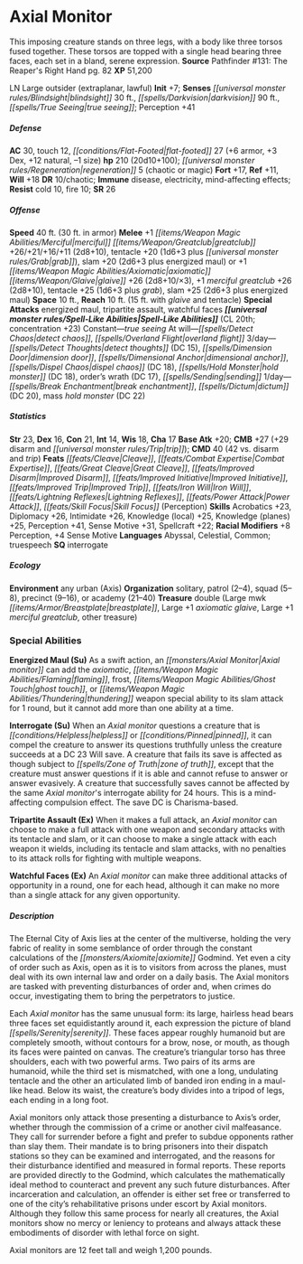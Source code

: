 ﻿---
cssclass: [monsters]
title1: Axial Monitor
desc_short: This imposing creature stands on three legs, with a body like three torsos
  fused together. These torsos are topped with a single head bearing three faces,
  each set in a bland, serene expression.
title2: Axial Monitor
CR: 15
sources:
- name: "Pathfinder #131: The Reaper's Right Hand"
  page: 82
  link: http://paizo.com/products/btpy9x04?Pathfinder-Adventure-Path-The-Reaper-s-Right-Hand
XP: 51200
alignment: LN
size: Large
type: outsider
subtypes:
- extraplanar
- lawful
initiative:
  bonus: 7
senses:
  blindsight: 30
  darkvision: 90
  true seeing: true
AC:
  AC: 30
  touch: 12
  flat_footed: 27
  components:
    armor: 6
    dex: 3
    natural: 12
    size: -1
HP:
  HP: 210
  long: 20d10+100
  regeneration: 5
  regeneration_weakness: chaotic or magic
saves:
  fort: 17
  ref: 11
  will: 18
DR:
- amount: 10
  weakness: chaotic
immunities:
- disease
- electricity
- mind-affecting effects
resistances:
  cold: 10
  fire: 10
SR: 26
speeds:
  base: 40
  base_other: 30 ft. in armor
attacks:
  melee:
  - - text: +1 merciful greatclub +26/+21/+16/+11 (2d8+10)
      entries:
      - - damage: 2d8+10
      attack: +1 merciful greatclub
      bonus:
      - 26
      - 21
      - 16
      - 11
    - text: tentacle +20 (1d6+3 plus grab)
      entries:
      - - damage: 1d6+3
        - effect: grab
      attack: tentacle
      bonus:
      - 20
    - text: slam +20 (2d6+3 plus energized maul)
      entries:
      - - damage: 2d6+3
        - effect: energized maul
      attack: slam
      bonus:
      - 20
  - - text: +1 axiomatic glaive +26 (2d8+10/×3)
      entries:
      - - damage: 2d8+10
          crit_multiplier: 3
      attack: +1 axiomatic glaive
      bonus:
      - 26
    - text: +1 merciful greatclub +26 (2d8+10)
      entries:
      - - damage: 2d8+10
      attack: +1 merciful greatclub
      bonus:
      - 26
    - text: tentacle +25 (1d6+3 plus grab)
      entries:
      - - damage: 1d6+3
        - effect: grab
      attack: tentacle
      bonus:
      - 25
    - text: slam +25 (2d6+3 plus energized maul)
      entries:
      - - damage: 2d6+3
        - effect: energized maul
      attack: slam
      bonus:
      - 25
  special:
  - energized maul
  - tripartite assault
  - watchful faces
space: 10
reach: 10
reach_other: 15 ft. with glaive and tentacle
spell_like_abilities:
  entries:
  - name: true seeing
    source: default
    freq: Constant
  - name: detect chaos
    source: default
    freq: At will
  - name: overland flight
    source: default
    freq: At will
  - name: detect thoughts
    source: default
    freq: 3/day
    DC: 15
  - name: dimension door
    source: default
    freq: 3/day
  - name: dimensional anchor
    source: default
    freq: 3/day
  - name: dispel chaos
    source: default
    freq: 3/day
    DC: 18
  - name: hold monster
    source: default
    freq: 3/day
    DC: 18
  - name: order's wrath
    source: default
    freq: 3/day
    DC: 17
  - name: sending
    source: default
    freq: 3/day
  - name: break enchantment
    source: default
    freq: 1/day
  - name: dictum
    source: default
    freq: 1/day
    DC: 20
  - name: mass hold monster
    source: default
    freq: 1/day
    DC: 22
  sources:
  - name: default
    CL: 20
    concentration: 23
ability_scores:
  STR: 23
  DEX: 16
  CON: 21
  INT: 14
  WIS: 18
  CHA: 17
BAB: 20
CMB: 27
CMB_other: +29 disarm and trip
CMD: 40
CMD_other: 42 vs. disarm and trip
feats:
- name: Cleave
- name: Combat Expertise
- name: Great Cleave
- name: Improved Disarm
- name: Improved Initiative
- name: Improved Trip
- name: Iron Will
- name: Lightning Reflexes
- name: Power Attack
- name: Skill Focus (Perception)
skills:
  Acrobatics: 23
  Diplomacy: 26
  Intimidate: 26
  Knowledge (local): 25
  Knowledge (planes): 25
  Perception: 41
  Sense Motive: 31
  Spellcraft: 22
  _racial_mods:
    Perception:
      _: 8
    Sense Motive:
      _: 4
languages:
- Abyssal
- Celestial
- Common
- truespeech
special_qualities:
- interrogate
ecology:
  environment: any urban (Axis)
  organization: solitary, patrol (2-4), squad (5-8), precinct (9-16), or academy (21-40)
  treasure_type: double
  treasure:
  - Large mwk breastplate
  - Large +1 axiomatic glaive
  - Large +1 merciful greatclub
  - other treasure
special_abilities:
  Energized Maul (Su): As a swift action, an Axial monitor can add the axiomatic,
    flaming, frost, ghost touch, or thundering weapon special ability to its slam
    attack for 1 round, but it cannot add more than one ability at a time.
  Interrogate (Su): When an Axial monitor questions a creature that is helpless or
    pinned, it can compel the creature to answer its questions truthfully unless the
    creature succeeds at a DC 23 Will save. A creature that fails its save is affected
    as though subject to zone of truth, except that the creature must answer questions
    if it is able and cannot refuse to answer or answer evasively. A creature that
    successfully saves cannot be affected by the same Axial monitor's interrogate
    ability for 24 hours. This is a mind-affecting compulsion effect. The save DC
    is Charisma-based.
  Tripartite Assault (Ex): When it makes a full attack, an Axial monitor can choose
    to make a full attack with one weapon and secondary attacks with its tentacle
    and slam, or it can choose to make a single attack with each weapon it wields,
    including its tentacle and slam attacks, with no penalties to its attack rolls
    for fighting with multiple weapons.
  Watchful Faces (Ex): An Axial monitor can make three additional attacks of opportunity
    in a round, one for each head, although it can make no more than a single attack
    for any given opportunity.
desc_long: |-
  The Eternal City of Axis lies at the center of the multiverse, holding the very fabric of reality in some semblance of order through the constant calculations of the axiomite Godmind. Yet even a city of order such as Axis, open as it is to visitors from across the planes, must deal with its own internal law and order on a daily basis. The Axial monitors are tasked with preventing disturbances of order and, when crimes do occur, investigating them to bring the perpetrators to justice.

   Each Axial monitor has the same unusual form: its large, hairless head bears three faces set equidistantly around it, each expression the picture of bland serenity. These faces appear roughly humanoid but are completely smooth, without contours for a brow, nose, or mouth, as though its faces were painted on canvas. The creature's triangular torso has three shoulders, each with two powerful arms. Two pairs of its arms are humanoid, while the third set is mismatched, with one a long, undulating tentacle and the other an articulated limb of banded iron ending in a maul-like head. Below its waist, the creature's body divides into a tripod of legs, each ending in a long foot.

   Axial monitors only attack those presenting a disturbance to Axis's order, whether through the commission of a crime or another civil malfeasance. They call for surrender before a fight and prefer to subdue opponents rather than slay them. Their mandate is to bring prisoners into their dispatch stations so they can be examined and interrogated, and the reasons for their disturbance identified and measured in formal reports. These reports are provided directly to the Godmind, which calculates the mathematically ideal method to counteract and prevent any such future disturbances. After incarceration and calculation, an offender is either set free or transferred to one of the city's rehabilitative prisons under escort by Axial monitors. Although they follow this same process for nearly all creatures, the Axial monitors show no mercy or leniency to proteans and always attack these embodiments of disorder with lethal force on sight.

   Axial monitors are 12 feet tall and weigh 1,200 pounds.

---

# Axial Monitor
This imposing creature stands on three legs, with a body like three torsos fused together. These torsos are topped with a single head bearing three faces, each set in a bland, serene expression.
**Source** Pathfinder #131: The Reaper's Right Hand pg. 82
**XP** 51,200

LN Large outsider (extraplanar, lawful)
**Init** +7; **Senses** _[[universal monster rules/Blindsight|blindsight]]_ 30 ft., _[[spells/Darkvision|darkvision]]_ 90 ft., _[[spells/True Seeing|true seeing]]_; Perception +41

##### Defense

**AC** 30, touch 12, _[[conditions/Flat-Footed|flat-footed]]_ 27 (+6 armor, +3 Dex, +12 natural, –1 size)
**hp** 210 (20d10+100); _[[universal monster rules/Regeneration|regeneration]]_ 5 (chaotic or magic)
**Fort** +17, **Ref** +11, **Will** +18
**DR** 10/chaotic; **Immune** disease, electricity, mind-affecting effects; **Resist** cold 10, fire 10; **SR** 26

##### Offense
**Speed** 40 ft. (30 ft. in armor)
**Melee** +1 _[[items/Weapon Magic Abilities/Merciful|merciful]]_ _[[items/Weapon/Greatclub|greatclub]]_ +26/+21/+16/+11 (2d8+10), tentacle +20 (1d6+3 plus _[[universal monster rules/Grab|grab]]_), slam +20 (2d6+3 plus energized maul) or
+1 _[[items/Weapon Magic Abilities/Axiomatic|axiomatic]]_ _[[items/Weapon/Glaive|glaive]]_ +26 (2d8+10/×3), +1 _merciful_ _greatclub_ +26 (2d8+10), tentacle +25 (1d6+3 plus _grab_), slam +25 (2d6+3 plus energized maul)
**Space** 10 ft., **Reach** 10 ft. (15 ft. with _glaive_ and tentacle)
**Special Attacks** energized maul, tripartite assault, watchful faces
**_[[universal monster rules/Spell-Like Abilities|Spell-Like Abilities]]_** (CL 20th; concentration +23)
Constant—_true seeing_ 
At will—_[[spells/Detect Chaos|detect chaos]]_, _[[spells/Overland Flight|overland flight]]_ 
3/day—_[[spells/Detect Thoughts|detect thoughts]]_ (DC 15), _[[spells/Dimension Door|dimension door]]_, _[[spells/Dimensional Anchor|dimensional anchor]]_, _[[spells/Dispel Chaos|dispel chaos]]_ (DC 18), _[[spells/Hold Monster|hold monster]]_ (DC 18), order’s wrath (DC 17), _[[spells/Sending|sending]]_ 
1/day—_[[spells/Break Enchantment|break enchantment]]_, _[[spells/Dictum|dictum]]_ (DC 20), mass _hold monster_ (DC 22)

##### Statistics
**Str** 23, **Dex** 16, **Con** 21, **Int** 14, **Wis** 18, **Cha** 17
**Base Atk** +20; **CMB** +27 (+29 disarm and _[[universal monster rules/Trip|trip]]_); **CMD** 40 (42 vs. disarm and _trip_)
**Feats** _[[feats/Cleave|Cleave]]_, _[[feats/Combat Expertise|Combat Expertise]]_, _[[feats/Great Cleave|Great Cleave]]_, _[[feats/Improved Disarm|Improved Disarm]]_, _[[feats/Improved Initiative|Improved Initiative]]_, _[[feats/Improved Trip|Improved Trip]]_, _[[feats/Iron Will|Iron Will]]_, _[[feats/Lightning Reflexes|Lightning Reflexes]]_, _[[feats/Power Attack|Power Attack]]_, _[[feats/Skill Focus|Skill Focus]]_ (Perception)
**Skills** Acrobatics +23, Diplomacy +26, Intimidate +26, Knowledge (local) +25, Knowledge (planes) +25, Perception +41, Sense Motive +31, Spellcraft +22; **Racial Modifiers** +8 Perception, +4 Sense Motive
**Languages** Abyssal, Celestial, Common; truespeech
**SQ** interrogate

##### Ecology

**Environment** any urban (Axis)
**Organization** solitary, patrol (2–4), squad (5–8), precinct (9–16), or academy (21–40)
**Treasure** double (Large mwk _[[items/Armor/Breastplate|breastplate]]_, Large +1 _axiomatic_ _glaive_, Large +1 _merciful_ _greatclub_, other treasure)

### Special Abilities

**Energized Maul (Su)** As a swift action, an _[[monsters/Axial Monitor|Axial monitor]]_ can add the _axiomatic_, _[[items/Weapon Magic Abilities/Flaming|flaming]]_, frost, _[[items/Weapon Magic Abilities/Ghost Touch|ghost touch]]_, or _[[items/Weapon Magic Abilities/Thundering|thundering]]_ weapon special ability to its slam attack for 1 round, but it cannot add more than one ability at a time.

**Interrogate (Su)** When an _Axial monitor_ questions a creature that is _[[conditions/Helpless|helpless]]_ or _[[conditions/Pinned|pinned]]_, it can compel the creature to answer its questions truthfully unless the creature succeeds at a DC 23 Will save. A creature that fails its save is affected as though subject to _[[spells/Zone of Truth|zone of truth]]_, except that the creature must answer questions if it is able and cannot refuse to answer or answer evasively. A creature that successfully saves cannot be affected by the same _Axial monitor_'s interrogate ability for 24 hours. This is a mind-affecting compulsion effect. The save DC is Charisma-based.

**Tripartite Assault (Ex)** When it makes a full attack, an _Axial monitor_ can choose to make a full attack with one weapon and secondary attacks with its tentacle and slam, or it can choose to make a single attack with each weapon it wields, including its tentacle and slam attacks, with no penalties to its attack rolls for fighting with multiple weapons.

**Watchful Faces (Ex)** An _Axial monitor_ can make three additional attacks of opportunity in a round, one for each head, although it can make no more than a single attack for any given opportunity.

##### Description

The Eternal City of Axis lies at the center of the multiverse, holding the very fabric of reality in some semblance of order through the constant calculations of the _[[monsters/Axiomite|axiomite]]_ Godmind. Yet even a city of order such as Axis, open as it is to visitors from across the planes, must deal with its own internal law and order on a daily basis. The Axial monitors are tasked with preventing disturbances of order and, when crimes do occur, investigating them to bring the perpetrators to justice.

Each _Axial monitor_ has the same unusual form: its large, hairless head bears three faces set equidistantly around it, each expression the picture of bland _[[spells/Serenity|serenity]]_. These faces appear roughly humanoid but are completely smooth, without contours for a brow, nose, or mouth, as though its faces were painted on canvas. The creature’s triangular torso has three shoulders, each with two powerful arms. Two pairs of its arms are humanoid, while the third set is mismatched, with one a long, undulating tentacle and the other an articulated limb of banded iron ending in a maul-like head. Below its waist, the creature’s body divides into a tripod of legs, each ending in a long foot.

Axial monitors only attack those presenting a disturbance to Axis’s order, whether through the commission of a crime or another civil malfeasance. They call for surrender before a fight and prefer to subdue opponents rather than slay them. Their mandate is to bring prisoners into their dispatch stations so they can be examined and interrogated, and the reasons for their disturbance identified and measured in formal reports. These reports are provided directly to the Godmind, which calculates the mathematically ideal method to counteract and prevent any such future disturbances. After incarceration and calculation, an offender is either set free or transferred to one of the city’s rehabilitative prisons under escort by Axial monitors. Although they follow this same process for nearly all creatures, the Axial monitors show no mercy or leniency to proteans and always attack these embodiments of disorder with lethal force on sight.

Axial monitors are 12 feet tall and weigh 1,200 pounds.